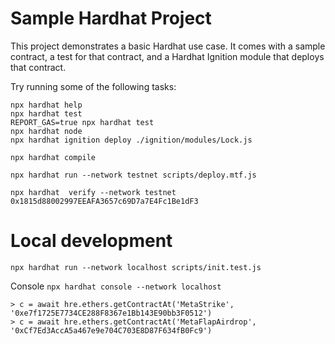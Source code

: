 # Sample Hardhat Project

This project demonstrates a basic Hardhat use case. It comes with a sample contract, a test for that contract, and a Hardhat Ignition module that deploys that contract.

Try running some of the following tasks:

```shell
npx hardhat help
npx hardhat test
REPORT_GAS=true npx hardhat test
npx hardhat node
npx hardhat ignition deploy ./ignition/modules/Lock.js
```

```
npx hardhat compile

npx hardhat run --network testnet scripts/deploy.mtf.js

npx hardhat  verify --network testnet 0x1815d88002997EEAFA3657c69D7a7E4Fc1Be1dF3
```

# Local development

```
npx hardhat run --network localhost scripts/init.test.js
```

Console `npx hardhat console --network localhost`

```
> c = await hre.ethers.getContractAt('MetaStrike', '0xe7f1725E7734CE288F8367e1Bb143E90bb3F0512')
> c = await hre.ethers.getContractAt('MetaFlapAirdrop', '0xCf7Ed3AccA5a467e9e704C703E8D87F634fB0Fc9')
```
